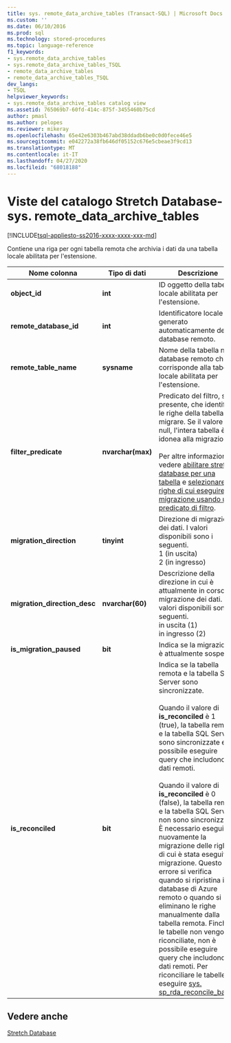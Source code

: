 ```yaml
---
title: sys. remote_data_archive_tables (Transact-SQL) | Microsoft Docs
ms.custom: ''
ms.date: 06/10/2016
ms.prod: sql
ms.technology: stored-procedures
ms.topic: language-reference
f1_keywords:
- sys.remote_data_archive_tables
- sys.remote_data_archive_tables_TSQL
- remote_data_archive_tables
- remote_data_archive_tables_TSQL
dev_langs:
- TSQL
helpviewer_keywords:
- sys.remote_data_archive_tables catalog view
ms.assetid: 765069b7-60fd-414c-875f-3455460b75cd
author: pmasl
ms.author: pelopes
ms.reviewer: mikeray
ms.openlocfilehash: 65e42e6303b467abd38ddadb6be0c0d0fece46e5
ms.sourcegitcommit: e042272a38fb646df05152c676e5cbeae3f9cd13
ms.translationtype: MT
ms.contentlocale: it-IT
ms.lasthandoff: 04/27/2020
ms.locfileid: "68018188"
---
```

# <a name="stretch-database-catalog-views---sysremote_data_archive_tables"></a>Viste del catalogo Stretch Database-sys. remote_data_archive_tables
[!INCLUDE[tsql-appliesto-ss2016-xxxx-xxxx-xxx-md](../../includes/tsql-appliesto-ss2016-xxxx-xxxx-xxx-md.md)]

  Contiene una riga per ogni tabella remota che archivia i dati da una tabella locale abilitata per l'estensione.  
  
|Nome colonna|Tipo di dati|Descrizione|  
|-----------------|---------------|-----------------|  
|**object_id**|**int**|ID oggetto della tabella locale abilitata per l'estensione.|  
|**remote_database_id**|**int**|Identificatore locale generato automaticamente del database remoto.|  
|**remote_table_name**|**sysname**|Nome della tabella nel database remoto che corrisponde alla tabella locale abilitata per l'estensione.|  
|**filter_predicate**|**nvarchar(max)**|Predicato del filtro, se presente, che identifica le righe della tabella da migrare. Se il valore è null, l'intera tabella è idonea alla migrazione.<br /><br /> Per altre informazioni, vedere [abilitare stretch database per una tabella](../../sql-server/stretch-database/enable-stretch-database-for-a-table.md) e [selezionare le righe di cui eseguire la migrazione usando un predicato di filtro](~/sql-server/stretch-database/select-rows-to-migrate-by-using-a-filter-function-stretch-database.md).|  
|**migration_direction**|**tinyint**|Direzione di migrazione dei dati. I valori disponibili sono i seguenti.<br/>1 (in uscita)<br/>2 (in ingresso)|  
|**migration_direction_desc**|**nvarchar(60)**|Descrizione della direzione in cui è attualmente in corso la migrazione dei dati. I valori disponibili sono i seguenti.<br/>in uscita (1)<br/>in ingresso (2)|  
|**is_migration_paused**|**bit**|Indica se la migrazione è attualmente sospesa.|  
|**is_reconciled**|**bit**| Indica se la tabella remota e la tabella SQL Server sono sincronizzate.<br/><br/>Quando il valore di **is_reconciled** è 1 (true), la tabella remota e la tabella SQL Server sono sincronizzate ed è possibile eseguire query che includono i dati remoti.<br/><br/>Quando il valore di **is_reconciled** è 0 (false), la tabella remota e la tabella SQL Server non sono sincronizzate. È necessario eseguire nuovamente la migrazione delle righe di cui è stata eseguita la migrazione. Questo errore si verifica quando si ripristina il database di Azure remoto o quando si eliminano le righe manualmente dalla tabella remota. Finché le tabelle non vengono riconciliate, non è possibile eseguire query che includono i dati remoti. Per riconciliare le tabelle, eseguire [sys. sp_rda_reconcile_batch](../../relational-databases/system-stored-procedures/sys-sp-rda-reconcile-batch-transact-sql.md). |  
  
## <a name="see-also"></a>Vedere anche  
 [Stretch Database](../../sql-server/stretch-database/stretch-database.md)  
  
  

